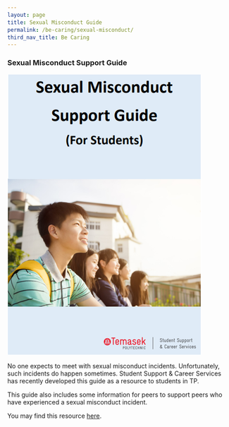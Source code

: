 ```yaml
---
layout: page
title: Sexual Misconduct Guide
permalink: /be-caring/sexual-misconduct/
third_nav_title: Be Caring
---
```

### Sexual Misconduct Support Guide

![Misconduct](/images/BeCaring-Sexualmisconduct.png)

No one expects to meet with sexual misconduct incidents. Unfortunately, such incidents do happen sometimes. Student Support & Career Services has recently developed this guide as a resource to students in TP.

This guide also includes some information for peers to support peers who have experienced a sexual misconduct incident.

You may find this resource [here](/files/TP_Sexual_Misconduct_Guide_For_Students.pdf).